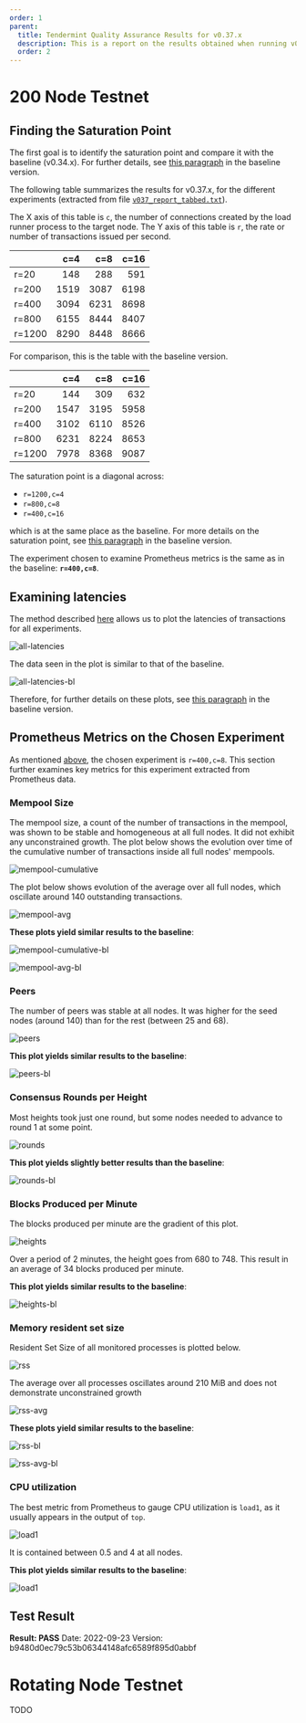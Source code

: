 ```yaml
---
order: 1
parent:
  title: Tendermint Quality Assurance Results for v0.37.x
  description: This is a report on the results obtained when running v0.37.x on testnets
  order: 2
---
```


# 200 Node Testnet

## Finding the Saturation Point

The first goal is to identify the saturation point and compare it with the baseline (v0.34.x).
For further details, see [this paragraph](../v034/README.md#finding-the-saturation-point)
in the baseline version.

The following table summarizes the results for v0.37.x, for the different experiments
(extracted from file [`v037_report_tabbed.txt`](./v037_report_tabbed.txt)).

The X axis of this table is `c`, the number of connections created by the load runner process to the target node.
The Y axis of this table is `r`, the rate or number of transactions issued per second. 

|        |  c=4 |  c=8 | c=16 |
| :---   | ---: | ---: | ---: |
| r=20   |  148 |  288 |  591 |
| r=200  | 1519 | 3087 | 6198 |
| r=400  | 3094 | 6231 | 8698 |
| r=800  | 6155 | 8444 | 8407 |
| r=1200 | 8290 | 8448 | 8666 |

For comparison, this is the table with the baseline version.

|        |  c=4 |  c=8 | c=16 |
| :---   | ---: | ---: | ---: |
| r=20   |  144 |  309 |  632 |
| r=200  | 1547 | 3195 | 5958 |
| r=400  | 3102 | 6110 | 8526 |
| r=800  | 6231 | 8224 | 8653 |
| r=1200 | 7978 | 8368 | 9087 |

The saturation point is a diagonal across:

* `r=1200,c=4`
* `r=800,c=8`
* `r=400,c=16`

which is at the same place as the baseline. For more details on the saturation point, see
[this paragraph](../v034/README.md#finding-the-saturation-point) in the baseline version.

The experiment chosen to examine Prometheus metrics is the same as in the baseline:
**`r=400,c=8`**.

## Examining latencies

The method described [here](../method.md) allows us to plot the latencies of transactions
for all experiments.

![all-latencies](./all.svg)

The data seen in the plot is similar to that of the baseline.

![all-latencies-bl](../v034/all.svg)

Therefore, for further details on these plots,
see [this paragraph](../v034/README.md#examining-latencies) in the baseline version.

## Prometheus Metrics on the Chosen Experiment

As mentioned [above](#finding-the-saturation-point), the chosen experiment is `r=400,c=8`.
This section further examines key metrics for this experiment extracted from Prometheus data.

### Mempool Size

The mempool size, a count of the number of transactions in the mempool, was shown to be stable and homogeneous 
at all full nodes. It did not exhibit any unconstrained growth.
The plot below shows the evolution over time of the cumulative number of transactions inside all full nodes' mempools.

![mempool-cumulative](./v037_r400c8_mempool_size.png)

The plot below shows evolution of the average over all full nodes, which oscillate around 140 outstanding transactions.

![mempool-avg](./v037_r400c8_mempool_size_avg.png)

**These plots yield similar results to the baseline**:

![mempool-cumulative-bl](../v034/v034_r400c8_mempool_size.png)

![mempool-avg-bl](../v034/v034_r400c8_mempool_size_avg.png)

### Peers

The number of peers was stable at all nodes.
It was higher for the seed nodes (around 140) than for the rest (between 25 and 68).

![peers](./v037_r400c8_peers.png)

**This plot yields similar results to the baseline**:

![peers-bl](../v034/v034_r400c8_peers.png)

### Consensus Rounds per Height

Most heights took just one round, but some nodes needed to advance to round 1 at some point.

![rounds](./v037_r400c8_rounds.png)

**This plot yields slightly better results than the baseline**:

![rounds-bl](../v034/v034_r400c8_rounds.png)

### Blocks Produced per Minute

The blocks produced per minute are the gradient of this plot.

![heights](./v037_r400c8_heights.png)

Over a period of 2 minutes, the height goes from 680 to 748.
This result in an average of 34 blocks produced per minute.

**This plot yields similar results to the baseline**:

![heights-bl](../v034/v034_r400c8_heights.png)

### Memory resident set size

Resident Set Size of all monitored processes is plotted below.

![rss](./v037_r400c8_rss.png)

The average over all processes oscillates around 210 MiB and does not demonstrate unconstrained growth

![rss-avg](./v037_r400c8_rss_avg.png)

**These plots yield similar results to the baseline**:

![rss-bl](../v034/v034_r400c8_rss.png)

![rss-avg-bl](../v034/v034_r400c8_rss_avg.png)

### CPU utilization

The best metric from Prometheus to gauge CPU utilization is `load1`, as it usually appears in the output of `top`.

![load1](./v037_r400c8_load1.png)

It is contained between 0.5 and 4 at all nodes.

**This plot yields similar results to the baseline**:

![load1](../v034/v034_r400c8_load1.png)

## Test Result

**Result: PASS**
Date: 2022-09-23
Version: b9480d0ec79c53b06344148afc6589f895d0abbf

# Rotating Node Testnet

TODO
